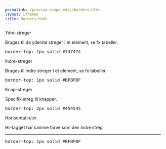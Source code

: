 ```yaml
--- 
permalink: /preview-components/borders.html
layout: iframed 
title: Borders.html
---
```

  <div class="container">
      <div class="row">
          <div class="col-12 col-md-6">
              <p class="h5">Ydre-streger</p>
              <p class="form-hint">Bruges til de yderste streger i et
                  element, se fx tabeller.</p>
              <div class="outer-border-example"></div>
          </div>
          <div class="col-12 col-md-6">
              <pre>border-top: 1px solid #747474</pre>
          </div>
      </div>
      <div class="row">
          <div class="col-12 col-md-6">
              <p class="h5">Indre-streger</p>
              <p class="form-hint">Bruges til indre streger i et element,
                  se fx tabeller.</p>
              <div class="inner-border-example"></div>
          </div>
          <div class="col-12 col-md-6">
              <pre>border-top: 1px solid #BFBFBF</pre>
          </div>
      </div>
      <div class="row">
          <div class="col-12 col-md-6">
              <p class="h5">Knap-streger</p>
              <p class="form-hint">Specifik streg til knapper.</p>
              <div class="button-border-example"></div>
          </div>
          <div class="col-12 col-md-6">
              <pre>border-top: 2px solid #454545</pre>
          </div>
      </div>
      <div class="row">
          <div class="col-12 col-md-6">
              <p class="h5">Horisontal ruler</p>
              <p class="form-hint">Hr-tagget har samme farve som den Indre
                  streg</p>
              <hr />
          </div>
          <div class="col-12 col-md-6">
              <pre>border-top: 1px solid #BFBFBF</pre>
          </div>
      </div>
  </div>